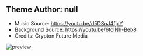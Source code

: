 ## ﻿Theme Author: null ##
- Music Source: https://youtu.be/d5DSnJ4fjxY
- Background Source: https://youtu.be/6tcINh-Beb8
- Credits: Crypton Future Media

![preview](https://github.com/CatoTheYounger97/vitaDB_themes/assets/82458228/68565c38-fdc6-4de4-a21f-a4eafd464bec)

